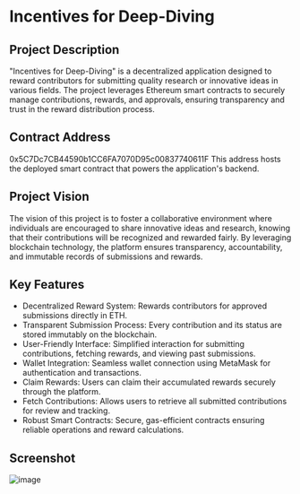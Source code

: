 # Incentives for Deep-Diving
## Project Description
"Incentives for Deep-Diving" is a decentralized application designed to reward contributors for submitting quality research or innovative ideas in various fields. The project leverages Ethereum smart contracts to securely manage contributions, rewards, and approvals, ensuring transparency and trust in the reward distribution process.

## Contract Address
0x5C7Dc7CB44590b1CC6FA7070D95c00837740611F
This address hosts the deployed smart contract that powers the application's backend.

## Project Vision
The vision of this project is to foster a collaborative environment where individuals are encouraged to share innovative ideas and research, knowing that their contributions will be recognized and rewarded fairly. By leveraging blockchain technology, the platform ensures transparency, accountability, and immutable records of submissions and rewards.

## Key Features
- Decentralized Reward System: Rewards contributors for approved submissions directly in ETH.
- Transparent Submission Process: Every contribution and its status are stored immutably on the blockchain.
- User-Friendly Interface: Simplified interaction for submitting contributions, fetching rewards, and viewing past submissions.
- Wallet Integration: Seamless wallet connection using MetaMask for authentication and transactions.
- Claim Rewards: Users can claim their accumulated rewards securely through the platform.
- Fetch Contributions: Allows users to retrieve all submitted contributions for review and tracking.
- Robust Smart Contracts: Secure, gas-efficient contracts ensuring reliable operations and reward calculations.

## Screenshot

![image](https://github.com/user-attachments/assets/8eb8a14b-3b8a-457b-8dbd-eb3b131e848b)

